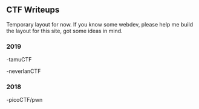 ## CTF Writeups
Temporary layout for now. If you know some webdev, please help me build the layout for this site, got some ideas in mind. 

### 2019
-tamuCTF

-neverlanCTF

### 2018
-picoCTF/pwn

